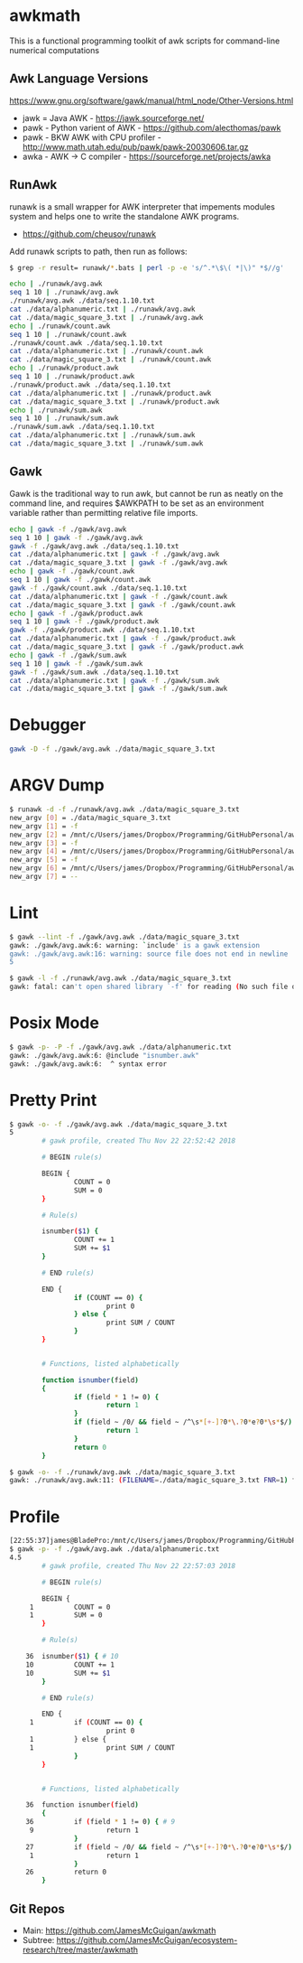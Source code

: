 # awkmath

This is a functional programming toolkit of awk scripts 
for command-line numerical computations

## Awk Language Versions

https://www.gnu.org/software/gawk/manual/html_node/Other-Versions.html
- jawk = Java AWK - https://jawk.sourceforge.net/
- pawk - Python varient of AWK - https://github.com/alecthomas/pawk
- pawk - BKW AWK with CPU profiler - http://www.math.utah.edu/pub/pawk/pawk-20030606.tar.gz
- awka - AWK -> C compiler - https://sourceforge.net/projects/awka



## RunAwk

runawk is a small wrapper for AWK interpreter that impements modules 
system and helps one to write the standalone AWK programs.
- https://github.com/cheusov/runawk

Add runawk scripts to path, then run as follows:
```bash
$ grep -r result= runawk/*.bats | perl -p -e 's/^.*\$\( *|\)" *$//g'

echo | ./runawk/avg.awk
seq 1 10 | ./runawk/avg.awk
./runawk/avg.awk ./data/seq.1.10.txt
cat ./data/alphanumeric.txt | ./runawk/avg.awk
cat ./data/magic_square_3.txt | ./runawk/avg.awk
echo | ./runawk/count.awk
seq 1 10 | ./runawk/count.awk
./runawk/count.awk ./data/seq.1.10.txt
cat ./data/alphanumeric.txt | ./runawk/count.awk
cat ./data/magic_square_3.txt | ./runawk/count.awk
echo | ./runawk/product.awk
seq 1 10 | ./runawk/product.awk
./runawk/product.awk ./data/seq.1.10.txt
cat ./data/alphanumeric.txt | ./runawk/product.awk
cat ./data/magic_square_3.txt | ./runawk/product.awk
echo | ./runawk/sum.awk
seq 1 10 | ./runawk/sum.awk
./runawk/sum.awk ./data/seq.1.10.txt
cat ./data/alphanumeric.txt | ./runawk/sum.awk
cat ./data/magic_square_3.txt | ./runawk/sum.awk
```


## Gawk

Gawk is the traditional way to run awk, but 
cannot be run as neatly on the command line, and 
requires $AWKPATH to be set as an environment variable
rather than permitting relative file imports.

```bash
echo | gawk -f ./gawk/avg.awk
seq 1 10 | gawk -f ./gawk/avg.awk
gawk -f ./gawk/avg.awk ./data/seq.1.10.txt
cat ./data/alphanumeric.txt | gawk -f ./gawk/avg.awk
cat ./data/magic_square_3.txt | gawk -f ./gawk/avg.awk
echo | gawk -f ./gawk/count.awk
seq 1 10 | gawk -f ./gawk/count.awk
gawk -f ./gawk/count.awk ./data/seq.1.10.txt
cat ./data/alphanumeric.txt | gawk -f ./gawk/count.awk
cat ./data/magic_square_3.txt | gawk -f ./gawk/count.awk
echo | gawk -f ./gawk/product.awk
seq 1 10 | gawk -f ./gawk/product.awk
gawk -f ./gawk/product.awk ./data/seq.1.10.txt
cat ./data/alphanumeric.txt | gawk -f ./gawk/product.awk
cat ./data/magic_square_3.txt | gawk -f ./gawk/product.awk
echo | gawk -f ./gawk/sum.awk
seq 1 10 | gawk -f ./gawk/sum.awk
gawk -f ./gawk/sum.awk ./data/seq.1.10.txt
cat ./data/alphanumeric.txt | gawk -f ./gawk/sum.awk
cat ./data/magic_square_3.txt | gawk -f ./gawk/sum.awk
```

# Debugger
```bash
gawk -D -f ./gawk/avg.awk ./data/magic_square_3.txt
```

# ARGV Dump
```bash
$ runawk -d -f ./runawk/avg.awk ./data/magic_square_3.txt
new_argv [0] = ./data/magic_square_3.txt
new_argv [1] = -f
new_argv [2] = /mnt/c/Users/james/Dropbox/Programming/GitHubPersonal/awkmath/./runawk/../modules/isnumber.awk
new_argv [3] = -f
new_argv [4] = /mnt/c/Users/james/Dropbox/Programming/GitHubPersonal/awkmath/./runawk/avg.awk
new_argv [5] = -f
new_argv [6] = /mnt/c/Users/james/Dropbox/Programming/GitHubPersonal/awkmath/./data/magic_square_3.txt
new_argv [7] = --
```

# Lint
```bash
$ gawk --lint -f ./gawk/avg.awk ./data/magic_square_3.txt
gawk: ./gawk/avg.awk:6: warning: `include' is a gawk extension
gawk: ./gawk/avg.awk:16: warning: source file does not end in newline
5
```

```bash
$ gawk -l -f ./runawk/avg.awk ./data/magic_square_3.txt
gawk: fatal: can't open shared library `-f' for reading (No such file or directory)
```

# Posix Mode
```bash
$ gawk -p- -P -f ./gawk/avg.awk ./data/alphanumeric.txt
gawk: ./gawk/avg.awk:6: @include "isnumber.awk"
gawk: ./gawk/avg.awk:6:  ^ syntax error
```

# Pretty Print
```bash
$ gawk -o- -f ./gawk/avg.awk ./data/magic_square_3.txt
5
        # gawk profile, created Thu Nov 22 22:52:42 2018

        # BEGIN rule(s)

        BEGIN {
                COUNT = 0
                SUM = 0
        }

        # Rule(s)

        isnumber($1) {
                COUNT += 1
                SUM += $1
        }

        # END rule(s)

        END {
                if (COUNT == 0) {
                        print 0
                } else {
                        print SUM / COUNT
                }
        }


        # Functions, listed alphabetically

        function isnumber(field)
        {
                if (field * 1 != 0) {
                        return 1
                }
                if (field ~ /0/ && field ~ /^\s*[+-]?0*\.?0*e?0*\s*$/) {
                        return 1
                }
                return 0
        }
```

```bash
$ gawk -o- -f ./runawk/avg.awk ./data/magic_square_3.txt
gawk: ./runawk/avg.awk:11: (FILENAME=./data/magic_square_3.txt FNR=1) fatal: function `isnumber' not defined
```

# Profile

```bash
[22:55:37]james@BladePro:/mnt/c/Users/james/Dropbox/Programming/GitHubPersonal/awkmath|master
$ gawk -p- -f ./gawk/avg.awk ./data/alphanumeric.txt
4.5
        # gawk profile, created Thu Nov 22 22:57:03 2018

        # BEGIN rule(s)

        BEGIN {
     1          COUNT = 0
     1          SUM = 0
        }

        # Rule(s)

    36  isnumber($1) { # 10
    10          COUNT += 1
    10          SUM += $1
        }

        # END rule(s)

        END {
     1          if (COUNT == 0) {
                        print 0
     1          } else {
     1                  print SUM / COUNT
                }
        }


        # Functions, listed alphabetically

    36  function isnumber(field)
        {
    36          if (field * 1 != 0) { # 9
     9                  return 1
                }
    27          if (field ~ /0/ && field ~ /^\s*[+-]?0*\.?0*e?0*\s*$/) { # 1
     1                  return 1
                }
    26          return 0
        }
```


## Git Repos

- Main:    https://github.com/JamesMcGuigan/awkmath
- Subtree: https://github.com/JamesMcGuigan/ecosystem-research/tree/master/awkmath
